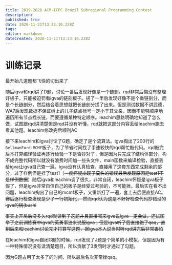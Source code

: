 ```yaml
---
title: 2019-2020 ACM-ICPC Brazil Subregional Programming Contest
description: 
published: true
date: 2020-11-21T13:33:10.228Z
tags: 
editor: markdown
dateCreated: 2020-11-21T13:33:10.228Z
---
```


# 训练记录
最开始几道题都飞快的切出来了

随后igva和rqd讲了D题，讨论一番后发现好像是一个链剖。rqd非常后悔没有整理好板子，只能被迫罚看igva的链剖板子。搓了一半后发现好像不是个重链剖分，而是个长链剖分，然后结合着思想就把长链剖分搓了出来。但是测试数据不讲武德，WA7后发现数据不保证树上的儿子结点标号一定小于其父亲，因而不能够顺序地遍历所有节点找长链，而要遵循某种特定顺序。leachim思路明确地知道了怎么做，试图跟rqd讲清楚但是rqd并没有听懂，rqd就把这部分内容丢给leachim跑去看其他题。leachim修改完后顺利AC

接下来leachim和igva讨论了G题，确定了是个流算法。igva掏出了200行的`BellmanFord-MCMF`板子，为了节省时间找了手速较快的rqd帮忙敲代码。rqd敲完后本打算编译验证再逐行检验一下是否抄对了，但是因为只完成了结构体部分，构不成完整代码所以就没有浪费时间加一些头文件、main函数来编译检验，直接丢给igva让igva自己查一遍。igva没有认真检查，直接用了这套东西完成剩余的部分，过了样例但是挂了test1（~~一度怀疑出现了莫名的错误最后发现原因是test1不是样例数据~~）随后igva和leachim调了很久，非常自闭，leachim怀疑是igva板子假了，但是igva非常自信自己的板子是经受过考验的，不可能挫。最后实在看不出问题，leachim掏出了自己的mcmf板子，又重新打了一遍，套上去后便直接AC。~~赛后逐行检查发现是少了一行初始化， 然而rqd认为这是不好好检查代码抄错没的igva的锅(bushi~~

~~事实上开局后没多久rqd就读到了这题并且直接喊来igva说igva一定会做，还试图举了之前训练赛中igva的英勇事迹来说服igva；但是igva听了后直接跑了qaq，直到后来和leachim讨论完才打算写这题，据igva本人说当时听rqd讲完后非常害怕~~

在leachim和igva自闭G题的时候，rqd发现了J题是个简单的小模拟，但是因为有一种特殊情况没有读清楚题目，所以贡献了3发罚时才通过了勾题。

因为G题占用了太多了的时间，所以最后名次非常挫qaq。
